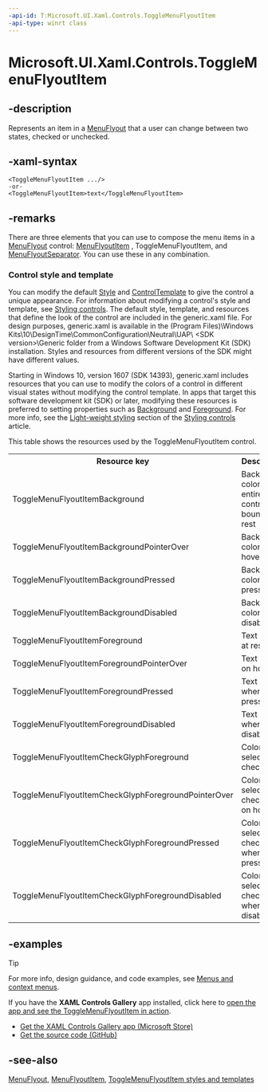 ```yaml
---
-api-id: T:Microsoft.UI.Xaml.Controls.ToggleMenuFlyoutItem
-api-type: winrt class
---
```


<!-- Class syntax.
public class ToggleMenuFlyoutItem : Windows.UI.Xaml.Controls.MenuFlyoutItem, Windows.UI.Xaml.Controls.IToggleMenuFlyoutItem
-->

# Microsoft.UI.Xaml.Controls.ToggleMenuFlyoutItem

## -description
Represents an item in a [MenuFlyout](menuflyout.md) that a user can change between two states, checked or unchecked.

## -xaml-syntax
```xaml
<ToggleMenuFlyoutItem .../>
-or-
<ToggleMenuFlyoutItem>text</ToggleMenuFlyoutItem>
```


## -remarks
There are three elements that you can use to compose the menu items in a [MenuFlyout](menuflyout.md) control: [MenuFlyoutItem](menuflyoutitem.md) , ToggleMenuFlyoutItem, and [MenuFlyoutSeparator](menuflyoutseparator.md). You can use these in any combination.

### Control style and template

You can modify the default [Style](../microsoft.ui.xaml/style.md) and [ControlTemplate](controltemplate.md) to give the control a unique appearance. For information about modifying a control's style and template, see [Styling controls](/windows/uwp/controls-and-patterns/styling-controls). The default style, template, and resources that define the look of the control are included in the generic.xaml file. For design purposes, generic.xaml is available in the \(Program Files)\Windows Kits\10\DesignTime\CommonConfiguration\Neutral\UAP\ &lt;SDK version&gt;\Generic folder from a Windows Software Development Kit (SDK) installation. Styles and resources from different versions of the SDK might have different values.

Starting in Windows 10, version 1607 (SDK 14393), generic.xaml includes resources that you can use to modify the colors of a control in different visual states without modifying the control template. In apps that target this software development kit (SDK) or later, modifying these resources is preferred to setting properties such as [Background](control_background.md) and [Foreground](control_foreground.md). For more info, see the [Light-weight styling](/windows/uwp/controls-and-patterns/styling-controls) section of the [Styling controls](/windows/uwp/controls-and-patterns/styling-controls) article.

This table shows the resources used by the ToggleMenuFlyoutItem control.

<table>
   <tr><th>Resource key</th><th>Description</th></tr>
   <tr><td>ToggleMenuFlyoutItemBackground</td><td>Background color of entire control bounds at rest</td></tr>
   <tr><td>ToggleMenuFlyoutItemBackgroundPointerOver</td><td>Background color on hover</td></tr>
   <tr><td>ToggleMenuFlyoutItemBackgroundPressed</td><td>Background color when pressed</td></tr>
   <tr><td>ToggleMenuFlyoutItemBackgroundDisabled</td><td>Background color when disabled</td></tr>
   <tr><td>ToggleMenuFlyoutItemForeground</td><td>Text color at rest</td></tr>
   <tr><td>ToggleMenuFlyoutItemForegroundPointerOver</td><td>Text color on hover</td></tr>
   <tr><td>ToggleMenuFlyoutItemForegroundPressed</td><td>Text color when pressed</td></tr>
   <tr><td>ToggleMenuFlyoutItemForegroundDisabled</td><td>Text color when disabled</td></tr>
   <tr><td>ToggleMenuFlyoutItemCheckGlyphForeground</td><td>Color of selected check mark</td></tr>
   <tr><td>ToggleMenuFlyoutItemCheckGlyphForegroundPointerOver</td><td>Color of selected check mark on hover</td></tr>
   <tr><td>ToggleMenuFlyoutItemCheckGlyphForegroundPressed</td><td>Color of selected check mark when pressed</td></tr>
   <tr><td>ToggleMenuFlyoutItemCheckGlyphForegroundDisabled</td><td>Color of selected check mark when disabled</td></tr>
</table>

## -examples

> [!TIP]
> For more info, design guidance, and code examples, see [Menus and context menus](/windows/uwp/design/controls-and-patterns/menus).
>
> If you have the **XAML Controls Gallery** app installed, click here to [open the app and see the ToggleMenuFlyoutItem in action](xamlcontrolsgallery:/item/MenuFlyout).
> + [Get the XAML Controls Gallery app (Microsoft Store)](https://www.microsoft.com/store/productId/9MSVH128X2ZT)
> + [Get the source code (GitHub)](https://github.com/Microsoft/Xaml-Controls-Gallery)

## -see-also
[MenuFlyout](menuflyout.md), [MenuFlyoutItem](menuflyoutitem.md), [ToggleMenuFlyoutItem styles and templates](/windows/uwp/design/controls-and-patterns/xaml-styles)
